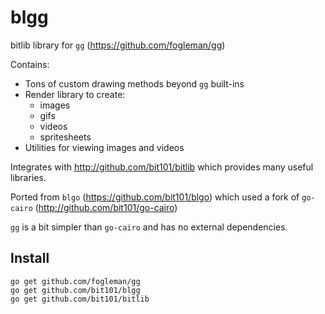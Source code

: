 # blgg

bitlib library for `gg` (https://github.com/fogleman/gg)

Contains:

* Tons of custom drawing methods beyond `gg` built-ins
* Render library to create:
  * images
  * gifs
  * videos
  * spritesheets
* Utilities for viewing images and videos

Integrates with http://github.com/bit101/bitlib which provides many useful libraries.

Ported from `blgo` (https://github.com/bit101/blgo) which used a fork of `go-cairo` (http://github.com/bit101/go-cairo)

`gg` is a bit simpler than `go-cairo` and has no external dependencies.

## Install

    go get github.com/fogleman/gg
    go get github.com/bit101/blgg
    go get github.com/bit101/bitlib
